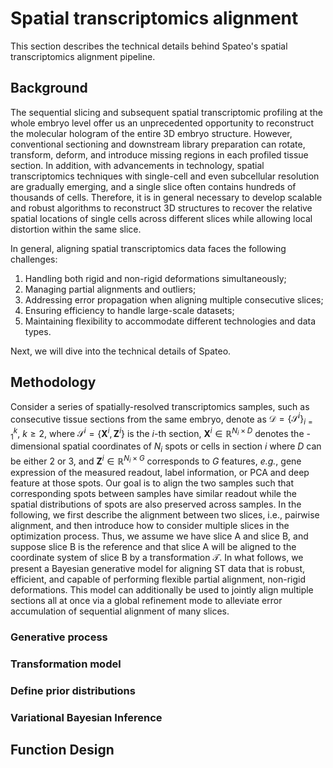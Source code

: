# Spatial transcriptomics alignment

This section describes the technical details behind Spateo's spatial transcriptomics alignment pipeline. 

## Background

The sequential slicing and subsequent spatial transcriptomic profiling at the whole embryo level offer us an unprecedented opportunity to reconstruct the molecular hologram of the entire 3D embryo structure. However, conventional sectioning and downstream library preparation can rotate, transform, deform, and introduce missing regions in each profiled tissue section. In addition, with advancements in technology, spatial transcriptomics techniques with single-cell and even subcellular resolution are gradually emerging, and a single slice often contains hundreds of thousands of cells. Therefore, it is in general necessary to develop scalable and robust algorithms to reconstruct 3D structures to recover the relative spatial locations of single cells across different slices while allowing local distortion within the same slice. 

In general, aligning spatial transcriptomics data faces the following challenges:

1. Handling both rigid and non-rigid deformations simultaneously;
2. Managing partial alignments and outliers;
3. Addressing error propagation when aligning multiple consecutive slices;
4. Ensuring efficiency to handle large-scale datasets;
5. Maintaining flexibility to accommodate different technologies and data types.

Next, we will dive into the technical details of Spateo.


## Methodology
Consider a series of spatially-resolved transcriptomics samples, such as consecutive tissue sections from the same embryo, denote as $\mathcal{D} = \{\mathcal{S}^i\}_{i=1}^k,\ k\geq 2$, where $\mathcal{S}^i=\{\mathbf{X}^i, \mathbf{Z}^i\}$ is the $i$-th section, $\mathbf{X}^i\in\mathbb{R}^{N_i\times D}$ denotes the -dimensional spatial coordinates of $N_i$ spots or cells in section $i$ where $D$ can be either 2 or 3, and $\mathbf{Z}^i\in\mathbb{R}^{N_i\times G}$ corresponds to $G$ features, *e.g.*, gene expression of the measured readout, label information, or PCA and deep feature at those spots. Our goal is to align the two samples such that corresponding spots between samples have similar readout while the spatial distributions of spots are also preserved across samples. In the following, we first describe the alignment between two slices, i.e., pairwise alignment, and then introduce how to consider multiple slices in the optimization process. Thus, we assume we have slice A and slice B, and suppose slice B is the reference and that slice A will be aligned to the coordinate 
system of slice B by a transformation $\mathcal{T}$.  In what follows, we present a Bayesian generative model for aligning ST data that is robust, efficient, and capable of performing flexible partial alignment, non-rigid deformations. This model can additionally be used to jointly align multiple sections all at once via a global refinement mode to alleviate error accumulation of sequential 
alignment of many slices.

### Generative process

### Transformation model

### Define prior distributions

### Variational Bayesian Inference

## Function Design


